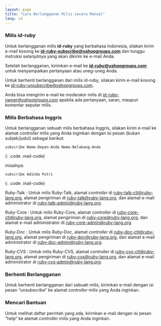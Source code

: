 ```yaml
---
layout: page
title: "Cara Berlangganan Milis secara Manual"
lang: id
---
```


### Milis id-ruby

Untuk berlangganan milis **id-ruby** yang berbahasa Indonesia, silakan
kirim e-mail kosong ke
**[id-ruby-subscribe@yahoogroups.com](mailto:id-ruby-subscribe@yahoogroups.com)**
dan tunggu instruksi selanjutnya yang akan dikirim ke e-mail Anda.

Setelah berlangganan, kirimkan e-mail ke
**[id-ruby@yahoogroups.com](mailto:id-ruby@yahoogroups.com)** untuk
menyampaikan pertanyaan atau uneg-uneg Anda.

Untuk berhenti berlangganan dari milis id-ruby, silakan kirim e-mail
kosong ke
[id-ruby-unsubscribe@yahoogroups.com](mailto:id-ruby-subscribe@yahoogroups.com).

Anda bisa mengirim e-mail ke moderator milis di
[id-ruby-owner@yahoogroups.com](mailto:id-ruby-owner@yahoogroups.com)
apabila ada pertanyaan, saran, maupun komentar seputar milis.

### Milis Berbahasa Inggris

Untuk berlangganan sebuah milis berbahasa Inggris, silakan kirim e-mail
ke alamat *controller* milis yang Anda inginkan dengan isi pesan (bukan
subjek/judul) sebagai berikut:

    subscribe Nama-Depan-Anda Nama-Belakang-Anda
{: .code .mail-code}

misalnya:

    subscribe Adinda Putri
{: .code .mail-code}

Ruby-Talk
: Untuk milis Ruby-Talk, alamat *controller* di
  [ruby-talk-ctl@ruby-lang.org](mailto:ruby-talk-ctl@ruby-lang.org),
  alamat pengiriman di
  [ruby-talk@ruby-lang.org](mailto:ruby-talk@ruby-lang.org), dan alamat
  e-mail administrator di
  [ruby-talk-admin@ruby-lang.org](mailto:ruby-talk-admin@ruby-lang.org).

Ruby-Core
: Untuk milis Ruby-Core, alamat *controller* di
  [ruby-core-ctl@ruby-lang.org](mailto:ruby-core-ctl@ruby-lang.org),
  alamat pengiriman di
  [ruby-core@ruby-lang.org](mailto:ruby-core@ruby-lang.org), dan alamat
  e-mail administrator di
  [ruby-core-admin@ruby-lang.org](mailto:ruby-core-admin@ruby-lang.org).

Ruby-Doc
: Untuk milis Ruby-Doc, alamat *controller* di
  [ruby-doc-ctl@ruby-lang.org](mailto:ruby-doc-ctl@ruby-lang.org),
  alamat pengiriman di
  [ruby-doc@ruby-lang.org](mailto:ruby-doc@ruby-lang.org), dan alamat
  e-mail administrator di
  [ruby-doc-admin@ruby-lang.org](mailto:ruby-doc-admin@ruby-lang.org).

Ruby-CVS
: Untuk milis Ruby-CVS, alamat *controller* di
  [ruby-cvs-ctl@ruby-lang.org](mailto:ruby-cvs-ctl@ruby-lang.org),
  alamat pengiriman di
  [ruby-cvs@ruby-lang.org](mailto:ruby-cvs@ruby-lang.org), dan alamat
  e-mail administrator di
  [ruby-cvs-admin@ruby-lang.org](mailto:ruby-cvs-admin@ruby-lang.org).
### Berhenti Berlangganan

Untuk berhenti berlangganan dari sebuah milis, kirimkan e-mail dengan
isi pesan “unsubscribe” ke alamat *controller* milis yang Anda inginkan.

### Mencari Bantuan

Untuk melihat daftar perintah yang ada, kirimkan e-mail dengan isi pesan
“help” ke alamat *controller* milis yang Anda inginkan.

